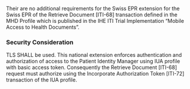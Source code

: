 Their are no additional requirements for the Swiss EPR extension for the Swiss EPR of the Retrieve Document
[ITI-68] transaction defined in the MHD Profile which is published in the IHE ITI Trial Implementation
“Mobile Access to Health Documents”.

### Security Consideration

TLS SHALL be used. This national extension enforces authentication and authorization of access to the
Patient Identity Manager using IUA profile with basic access token. Consequently
the Retrieve Document [ITI-68] request must authorize using the Incorporate Authorization Token [ITI-72]
transaction of the IUA profile.